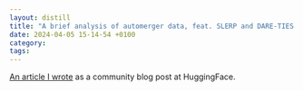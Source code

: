 ```yaml
---
layout: distill
title: "A brief analysis of automerger data, feat. SLERP and DARE-TIES LLM merging"
date: 2024-04-05 15-14-54 +0100
category:
tags:
---
```


[An article I wrote](https://huggingface.co/blog/kgourgou/a-first-look-at-automerger-data) as a community blog post at HuggingFace.
